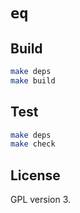 # `eq`

## Build

```bash
make deps
make build
```

## Test

```bash
make deps
make check
```

## License

GPL version 3.
